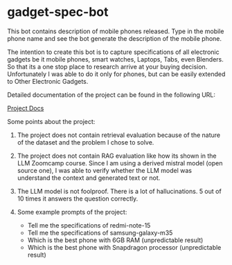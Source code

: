 # gadget-spec-bot

This bot contains description of mobile phones released. Type in the mobile phone name and see the bot generate the description of the mobile phone.

The intention to create this bot is to capture specifications of all electronic gadgets be it mobile phones, smart watches, Laptops, Tabs, even Blenders. So that its a one stop place to research arrive at your buying decision. Unfortunately I was able to do it only for phones, but can be easily extended to Other Electronic Gadgets.

Detailed documentation of the project can be found in the following URL:

[Project Docs](https://github.com/amogh-kalalbandi/gadget-spec-bot/wiki)


Some points about the project:

1. The project does not contain retrieval evaluation because of the nature of the dataset and the problem I chose to solve.
2. The project does not contain RAG evaluation like how its shown in the LLM Zoomcamp course. Since I am using a derived mistral model (open source one), I was able to verify whether the LLM model was understand the context and generated text or not.
3. The LLM model is not foolproof. There is a lot of hallucinations. 5 out of 10 times it answers the question correctly.
4. Some example prompts of the project:

    - Tell me the specifications of redmi-note-15
    - Tell me the specifications of samsung-galaxy-m35
    - Which is the best phone with 6GB RAM (unpredictable result)
    - Which is the best phone with Snapdragon processor (unpredictable result)
